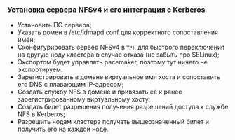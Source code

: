 ### Установка сервера NFSv4 и его интеграция с Kerberos

- Установить ПО сервера;
- Указать домен в /etc/idmapd.conf для корректного сопоставления имён;
- Сконфигурировать сервер NFSv4 в т.ч. для быстрого переключения на другую ноду кластера в случае отказа (не забыть про SELinux);
- Экспортом будет управлять pacemaker, поэтому тут ничего не экспортируем.
- Зарегистрировать в домене виртуальное имя хоста и сопоставить его DNS с плавающим IP-адресом;
- Создать службу NFS в домене и привязать её к ранее зарегистрированному виртуальному хосту;
- Создать билет разрешения получения разрешений доступа к службе NFS в Kerberos;
- Разрешить нодам кластера получать вышеозначенный билет и получить его на каждой ноде.